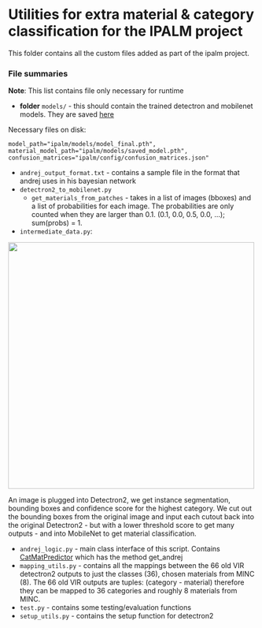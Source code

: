# Utilities for extra material & category classification for the IPALM project

This folder contains all the custom files added as part of the ipalm project.

### File summaries
**Note**: This list contains file only necessary for runtime
- **folder** `models/` - this should contain the trained detectron and mobilenet models. They are saved [here](https://drive.google.com/drive/folders/1iu_YYbbb6iiyAiCXsjhjMEMQx-KsLr7y?usp=sharing)

Necessary files on disk:
```
model_path="ipalm/models/model_final.pth",
material_model_path="ipalm/models/saved_model.pth",
confusion_matrices="ipalm/config/confusion_matrices.json"
```
- `andrej_output_format.txt` - contains a sample file in the format that andrej uses in his bayesian network
- `detectron2_to_mobilenet.py`
  - `get_materials_from_patches` - takes in a list of images (bboxes) and a list of probabilities for each image. The probabilities are only counted when they are larger than 0.1. (0.1, 0.0, 0.5, 0.0, ...); sum(probs) = 1.
- `intermediate_data.py`:
<img src="https://i.imgur.com/pqltyJA.png" width=500>

An image is plugged into Detectron2, we get instance segmentation, bounding boxes and confidence score for the highest category. We cut out the bounding boxes from the original image and input each cutout back into the original Detectron2 - but with a lower threshold score to get many outputs - and into MobileNet to get material classification.


- `andrej_logic.py` - main class interface of this script. Contains [CatMatPredictor](https://github.com/Hartvi/Detectron2-mobilenet/blob/4f7e5f1a54f5be6b773dddd3905443f9d35c0d74/andrej_logic.py#L88) which has the method get_andrej
- `mapping_utils.py` - contains all the mappings between the 66 old VIR detectron2 outputs to just the classes (36), chosen materials from MINC (8). The 66 old VIR outputs are tuples: (category - material) therefore they can be mapped to 36 categories and roughly 8 materials from MINC.
- `test.py` - contains some testing/evaluation functions
- `setup_utils.py` - contains the setup function for detectron2

